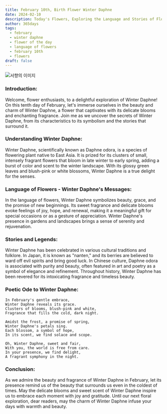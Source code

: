 ```yaml
---
title: February 10th, Birth Flower Winter Daphne
date: 2024-02-10
description: Today's Flowers, Exploring the Language and Stories of Flowers Winter Daphne
author: 365days
tags:
  - february
  - winter daphne
  - flower of the day
  - language of flowers
  - february 10th
  - flowers
draft: false
---
```


![서향의 이미지](https://cdn.pixabay.com/photo/2017/10/03/23/34/daphne-2814611_1280.jpg)

### **Introduction:**
Welcome, flower enthusiasts, to a delightful exploration of Winter Daphne! On this tenth day of February, let's immerse ourselves in the beauty and charm of Winter Daphne, a flower that captivates with its delicate blooms and enchanting fragrance. Join me as we uncover the secrets of Winter Daphne, from its characteristics to its symbolism and the stories that surround it.

### **Understanding Winter Daphne:**
Winter Daphne, scientifically known as Daphne odora, is a species of flowering plant native to East Asia. It is prized for its clusters of small, intensely fragrant flowers that bloom in late winter to early spring, adding a burst of color and scent to the winter landscape. With its glossy green leaves and blush-pink or white blossoms, Winter Daphne is a true delight for the senses.

### **Language of Flowers - Winter Daphne's Messages:**
In the language of flowers, Winter Daphne symbolizes beauty, grace, and the promise of new beginnings. Its sweet fragrance and delicate blooms evoke feelings of joy, hope, and renewal, making it a meaningful gift for special occasions or as a gesture of appreciation. Winter Daphne's presence in gardens and landscapes brings a sense of serenity and rejuvenation.

### **Stories and Legends:**
Winter Daphne has been celebrated in various cultural traditions and folklore. In Japan, it is known as "nanten," and its berries are believed to ward off evil spirits and bring good luck. In Chinese culture, Daphne odora is associated with purity and beauty, often featured in art and poetry as a symbol of elegance and refinement. Throughout history, Winter Daphne has been revered for its intoxicating fragrance and timeless beauty.

### **Poetic Ode to Winter Daphne:**
```plaintext
In February's gentle embrace,
Winter Daphne reveals its grace.
Clusters of blooms, blush-pink and white,
Fragrance that fills the cold, dark night.

Amidst the frost, a promise of spring,
Winter Daphne's petals sing.
Each blossom, a symbol of hope,
In its scent, we find solace and scope.

Oh, Winter Daphne, sweet and fair,
With you, the world is free from care.
In your presence, we find delight,
A fragrant symphony in the night.
```

### **Conclusion:**
As we admire the beauty and fragrance of Winter Daphne in February, let its presence remind us of the beauty that surrounds us even in the coldest of times. May the delicate blooms and sweet scent of Winter Daphne inspire us to embrace each moment with joy and gratitude. Until our next floral exploration, dear readers, may the charm of Winter Daphne infuse your days with warmth and beauty.